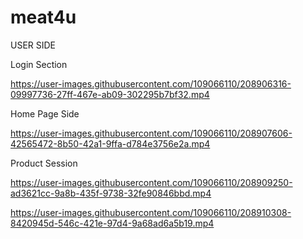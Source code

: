 # meat4u

USER SIDE

Login Section

https://user-images.githubusercontent.com/109066110/208906316-09997736-27ff-467e-ab09-302295b7bf32.mp4

Home Page Side

https://user-images.githubusercontent.com/109066110/208907606-42565472-8b50-42a1-9ffa-d784e3756e2a.mp4

Product Session

https://user-images.githubusercontent.com/109066110/208909250-ad3621cc-9a8b-435f-9738-32fe90846bbd.mp4


https://user-images.githubusercontent.com/109066110/208910308-8420945d-546c-421e-97d4-9a68ad6a5b19.mp4
